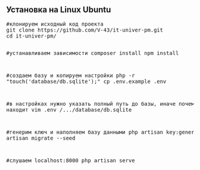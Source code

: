 <h2>Установка на Linux Ubuntu</h2>
<pre>
#клонируем исходный код проекта 
git clone https://github.com/V-43/it-univer-pm.git
cd it-univer-pm/

#устанавливаем зависимости 
composer install
npm install

#создаем базу и копируем настройки
php -r "touch('database/db.sqlite');"
cp .env.example .env

#в настройках нужно указать полный путь до базы, иначе почему-то не находит
vim .env /.../database/db.sqlite

#генерим ключ и наполняем базу данными
php artisan key:generate
php artisan migrate --seed

#слушаем localhost:8000
php artisan serve
</pre>
